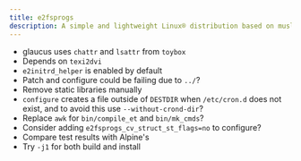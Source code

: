 ```yaml
---
title: e2fsprogs
description: A simple and lightweight Linux® distribution based on musl libc and toybox
---
```


- glaucus uses `chattr` and `lsattr` from `toybox`
- Depends on `texi2dvi`
- `e2initrd_helper` is enabled by default
- Patch and configure could be failing due to `../`?
- Remove static libraries manually
- `configure` creates a file outside of `DESTDIR` when `/etc/cron.d` does not exist, and to avoid this use `--without-crond-dir`?
- Replace `awk` for `bin/compile_et` and `bin/mk_cmds`?
- Consider adding `e2fsprogs_cv_struct_st_flags=no` to configure?
- Compare test results with Alpine's
- Try `-j1` for both build and install
